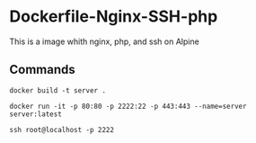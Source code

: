 # Dockerfile-Nginx-SSH-php
This is a image whith nginx, php, and ssh on Alpine

## Commands
```
docker build -t server .  

docker run -it -p 80:80 -p 2222:22 -p 443:443 --name=server server:latest

ssh root@localhost -p 2222
```
